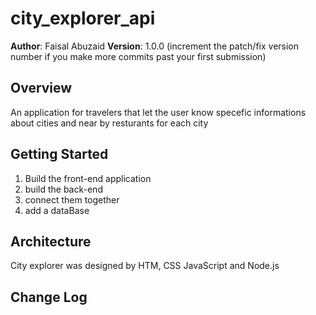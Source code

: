 # city_explorer_api

**Author**: Faisal Abuzaid
**Version**: 1.0.0 (increment the patch/fix version number if you make more commits past your first submission)

## Overview
An application for travelers that let the user know specefic informations about cities and near by resturants for each city
## Getting Started
1. Build the front-end application
2. build the back-end
3. connect them together
4. add a dataBase
## Architecture
City explorer was designed by HTM, CSS JavaScript and Node.js

## Change Log
<!-- Use this area to document the iterative changes made to your application as each feature is successfully implemented. Use time stamps. Here's an examples:

28-03-2021 05:59pm - Application now has a fully-functional express server, with a GET route for the location resource.

## Credits and Collaborations
<!-- Give credit (and a link) to other people or resources that helped you build this application. -->